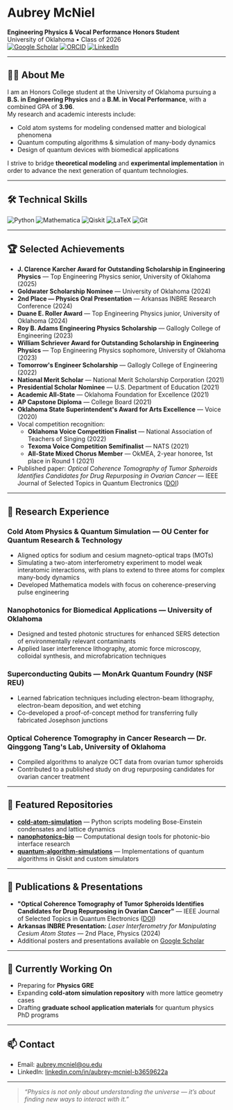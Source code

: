 # Aubrey McNiel
**Engineering Physics & Vocal Performance Honors Student**  
University of Oklahoma • Class of 2026  
[![Google Scholar](https://img.shields.io/badge/Google_Scholar-4285F4?logo=google-scholar&logoColor=white)](https://scholar.google.com/citations?hl=en&authuser=2&user=dTgGiYAAAAAJ) 
[![ORCID](https://img.shields.io/badge/ORCID-A6CE39?logo=orcid&logoColor=white)](https://orcid.org/0009-0009-6031-3918) 
[![LinkedIn](https://img.shields.io/badge/LinkedIn-0A66C2?logo=linkedin&logoColor=white)](https://www.linkedin.com/in/aubrey-mcniel-b3659622a)

---

## 👩‍🔬 About Me
I am an Honors College student at the University of Oklahoma pursuing a **B.S. in Engineering Physics** and a **B.M. in Vocal Performance**, with a combined GPA of **3.96**.  
My research and academic interests include:
- Cold atom systems for modeling condensed matter and biological phenomena  
- Quantum computing algorithms & simulation of many-body dynamics  
- Design of quantum devices with biomedical applications  

I strive to bridge **theoretical modeling** and **experimental implementation** in order to advance the next generation of quantum technologies.

---

## 🛠 Technical Skills
![Python](https://img.shields.io/badge/Python-3776AB?logo=python&logoColor=white) 
![Mathematica](https://img.shields.io/badge/Mathematica-DD1100?logo=wolframmathematica&logoColor=white) 
![Qiskit](https://img.shields.io/badge/Qiskit-6929C4?logo=qiskit&logoColor=white) 
![LaTeX](https://img.shields.io/badge/LaTeX-008080?logo=latex&logoColor=white) 
![Git](https://img.shields.io/badge/Git-F05032?logo=git&logoColor=white)

---

## 🏆 Selected Achievements
- **J. Clarence Karcher Award for Outstanding Scholarship in Engineering Physics** — Top Engineering Physics senior, University of Oklahoma (2025)
- **Goldwater Scholarship Nominee** — University of Oklahoma (2024)
- **2nd Place — Physics Oral Presentation** — Arkansas INBRE Research Conference (2024)
- **Duane E. Roller Award** — Top Engineering Physics junior, University of Oklahoma (2024)
- **Roy B. Adams Engineering Physics Scholarship** — Gallogly College of Engineering (2023)
- **William Schriever Award for Outstanding Scholarship in Engineering Physics** — Top Engineering Physics sophomore, University of Oklahoma (2023)
- **Tomorrow's Engineer Scholarship** — Gallogly College of Engineering (2022)
- **National Merit Scholar** — National Merit Scholarship Corporation (2021)
- **Presidential Scholar Nominee** — U.S. Department of Education (2021)
- **Academic All-State** — Oklahoma Foundation for Excellence (2021)
- **AP Capstone Diploma** — College Board (2021)
- **Oklahoma State Superintendent's Award for Arts Excellence** — Voice (2020)
- Vocal competition recognition:
  - **Oklahoma Voice Competition Finalist** — National Association of Teachers of Singing (2022)
  - **Texoma Voice Competition Semifinalist** — NATS (2021)
  - **All-State Mixed Chorus Member** — OkMEA, 2-year honoree, 1st place in Round 1 (2021)
- Published paper: *Optical Coherence Tomography of Tumor Spheroids Identifies Candidates for Drug Repurposing in Ovarian Cancer* — IEEE Journal of Selected Topics in Quantum Electronics ([DOI](https://ieeexplore.ieee.org/document/9998062))

---

## 🔬 Research Experience

### Cold Atom Physics & Quantum Simulation — OU Center for Quantum Research & Technology
- Aligned optics for sodium and cesium magneto-optical traps (MOTs)
- Simulating a two-atom interferometry experiment to model weak interatomic interactions, with plans to extend to three atoms for complex many-body dynamics
- Developed Mathematica models with focus on coherence-preserving pulse engineering

### Nanophotonics for Biomedical Applications — University of Oklahoma
- Designed and tested photonic structures for enhanced SERS detection of environmentally relevant contaminants
- Applied laser interference lithography, atomic force microscopy, colloidal synthesis, and microfabrication techniques

### Superconducting Qubits — MonArk Quantum Foundry (NSF REU)
- Learned fabrication techniques including electron-beam lithography, electron-beam deposition, and wet etching
- Co-developed a proof-of-concept method for transferring fully fabricated Josephson junctions

### Optical Coherence Tomography in Cancer Research — Dr. Qinggong Tang's Lab, University of Oklahoma
- Compiled algorithms to analyze OCT data from ovarian tumor spheroids
- Contributed to a published study on drug repurposing candidates for ovarian cancer treatment

---

## 📂 Featured Repositories
- **[cold-atom-simulation](https://github.com/AubreyCodes/cold-atom-simulation)** — Python scripts modeling Bose-Einstein condensates and lattice dynamics
- **[nanophotonics-bio](https://github.com/AubreyCodes/nanophotonics-bio)** — Computational design tools for photonic-bio interface research
- **[quantum-algorithm-simulations](https://github.com/AubreyCodes/quantum-algorithm-simulations)** — Implementations of quantum algorithms in Qiskit and custom simulators

---

## 📄 Publications & Presentations
- **"Optical Coherence Tomography of Tumor Spheroids Identifies Candidates for Drug Repurposing in Ovarian Cancer"** — IEEE Journal of Selected Topics in Quantum Electronics ([DOI](https://ieeexplore.ieee.org/document/9998062))
- **Arkansas INBRE Presentation:** *Laser Interferometry for Manipulating Cesium Atom States* — 2nd Place, Physics (2024)
- Additional posters and presentations available on [Google Scholar](https://scholar.google.com/citations?hl=en&authuser=2&user=dTgGiYAAAAAJ)

---

## 📅 Currently Working On
- Preparing for **Physics GRE**
- Expanding **cold-atom simulation repository** with more lattice geometry cases
- Drafting **graduate school application materials** for quantum physics PhD programs

---

## 📫 Contact
- Email: aubrey.mcniel@ou.edu  
- LinkedIn: [linkedin.com/in/aubrey-mcniel-b3659622a](https://www.linkedin.com/in/aubrey-mcniel-b3659622a)

---

> *“Physics is not only about understanding the universe — it’s about finding new ways to interact with it.”*
